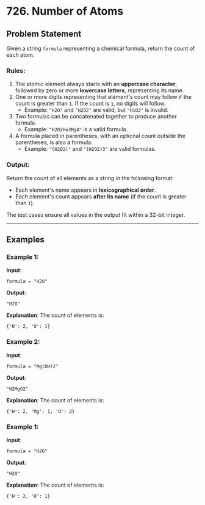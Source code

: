 # 726. Number of Atoms

## Problem Statement
Given a string `formula` representing a chemical formula, return the count of each atom.

### Rules:
1. The atomic element always starts with an **uppercase character**, followed by zero or more **lowercase letters**, representing its name.
2. One or more digits representing that element's count may follow if the count is greater than `1`. If the count is `1`, no digits will follow.
   - Example: `"H2O"` and `"H2O2"` are valid, but `"H1O2"` is invalid.
3. Two formulas can be concatenated together to produce another formula.
   - Example: `"H2O2He3Mg4"` is a valid formula.
4. A formula placed in parentheses, with an optional count outside the parentheses, is also a formula.
   - Example: `"(H2O2)"` and `"(H2O2)3"` are valid formulas.

### Output:
Return the count of all elements as a string in the following format:
- Each element's name appears in **lexicographical order**.
- Each element's count appears **after its name** (if the count is greater than `1`).

The test cases ensure all values in the output fit within a 32-bit integer.

---

## Examples

### Example 1:
**Input**:  
```plaintext
formula = "H2O"
```
**Output**:
```plaintext
"H2O"
```
**Explanation**:
The count of elements is:
```plaintext
{'H': 2, 'O': 1}
```

### Example 2:
**Input**:  
```plaintext
formula = "Mg(OH)2"
```
**Output**:
```plaintext
"H2MgO2"
```
**Explanation**:
The count of elements is:
```plaintext
{'H': 2, 'Mg': 1, 'O': 2}
```

### Example 1:
**Input**:  
```plaintext
formula = "H2O"
```
**Output**:
```plaintext
"H2O"
```
**Explanation**:
The count of elements is:
```plaintext
{'H': 2, 'O': 1}
```

